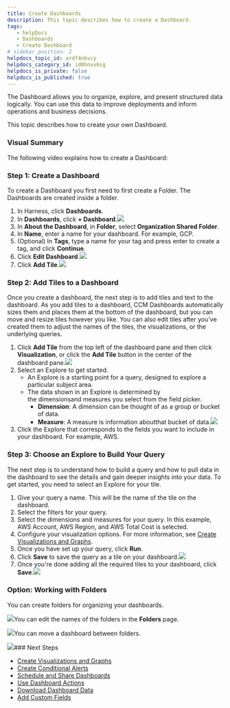 ```yaml
---
title: Create Dashboards
description: This topic describes how to create a Dashboard.
tags: 
   - helpDocs
   - Dashboards
   - Create Dashboard
# sidebar_position: 2
helpdocs_topic_id: ardf4nbvcy
helpdocs_category_id: id0hnxv6sg
helpdocs_is_private: false
helpdocs_is_published: true
---
```


The Dashboard allows you to organize, explore, and present structured data logically. You can use this data to improve deployments and inform operations and business decisions.

This topic describes how to create your own Dashboard.

### Visual Summary

The following video explains how to create a Dashboard:

### Step 1: Create a Dashboard

To create a Dashboard you first need to first create a Folder. The Dashboards are created inside a folder.

1. In Harness, click **Dashboards**.
2. In **Dashboards**, click **+ Dashboard**.![](https://files.helpdocs.io/i5nl071jo5/articles/ardf4nbvcy/1629094072622/screenshot-2021-08-16-at-11-37-35-am.png)
3. In **About the Dashboard**, in **Folder**, select **Organization Shared Folder**.
4. In **Name**, enter a name for your dashboard. For example, GCP.
5. (Optional) In **Tags**, type a name for your tag and press enter to create a tag, and click **Continue**.
6. Click **Edit Dashboard**.![](https://files.helpdocs.io/i5nl071jo5/articles/ardf4nbvcy/1626697421397/screenshot-2021-07-19-at-5-47-38-pm.png)
7. Click **Add Tile**.![](https://files.helpdocs.io/i5nl071jo5/articles/ardf4nbvcy/1626697455515/screenshot-2021-07-19-at-5-52-08-pm.png)

### Step 2: Add Tiles to a Dashboard

Once you create a dashboard, the next step is to add tiles and text to the dashboard. As you add tiles to a dashboard, CCM Dashboards automatically sizes them and places them at the bottom of the dashboard, but you can move and resize tiles however you like. You can also edit tiles after you’ve created them to adjust the names of the tiles, the visualizations, or the underlying queries.

1. Click **Add Tile** from the top left of the dashboard pane and then click **Visualization**, or click the **Add Tile** button in the center of the dashboard pane.![](https://files.helpdocs.io/i5nl071jo5/articles/ardf4nbvcy/1626954843674/screenshot-2021-07-22-at-5-23-07-pm.png)
2. Select an Explore to get started.
	* An Explore is a starting point for a query, designed to explore a particular subject area.
	* The data shown in an Explore is determined by the dimensionsand measures you select from the field picker.
		+ **Dimension**: A dimension can be thought of as a group or bucket of data.
		+ **Measure**: A measure is information aboutthat bucket of data.![](https://files.helpdocs.io/i5nl071jo5/articles/ardf4nbvcy/1626955016453/screenshot-2021-07-22-at-5-26-40-pm.png)
3. Click the Explore that corresponds to the fields you want to include in your dashboard. For example, AWS.

### Step 3: Choose an Explore to Build Your Query

The next step is to understand how to build a query and how to pull data in the dashboard to see the details and gain deeper insights into your data. To get started, you need to select an Explore for your tile.

1. Give your query a name. This will be the name of the tile on the dashboard.
2. Select the filters for your query.
3. Select the dimensions and measures for your query. In this example, AWS Account, AWS Region, and AWS Total Cost is selected.
4. Configure your visualization options. For more information, see [Create Visualizations and Graphs](/article/n2jqctdt7c-create-visualizations-and-graphs).
5. Once you have set up your query, click **Run**.
6. Click **Save** to save the query as a tile on your dashboard.![](https://files.helpdocs.io/i5nl071jo5/articles/ardf4nbvcy/1626967165650/screenshot-2021-07-22-at-8-49-06-pm.png)
7. Once you're done adding all the required tiles to your dashboard, click **Save**.![](https://files.helpdocs.io/i5nl071jo5/articles/ardf4nbvcy/1626969428524/screenshot-2021-07-22-at-9-26-49-pm.png)

### Option: Working with Folders

You can create folders for organizing your dashboards.

![](https://files.helpdocs.io/kw8ldg1itf/articles/ardf4nbvcy/1657228313724/clean-shot-2022-07-07-at-14-11-22-2-x.png)You can edit the names of the folders in the **Folders** page. 

![](https://files.helpdocs.io/kw8ldg1itf/articles/ardf4nbvcy/1657228356909/clean-shot-2022-07-07-at-14-12-14-2-x.png)You can move a dashboard between folders.

![](https://files.helpdocs.io/kw8ldg1itf/articles/ardf4nbvcy/1657228393697/clean-shot-2022-07-07-at-14-12-57-2-x.png)### Next Steps

* [Create Visualizations and Graphs](/article/n2jqctdt7c-create-visualizations-and-graphs)
* [Create Conditional Alerts](/article/ro0i58mvby-create-conditional-alerts)
* [Schedule and Share Dashboards](/article/35gfke0rl8-share-dashboards)
* [Use Dashboard Actions](/article/y1oh7mkwmh-use-dashboard-actions)
* [Download Dashboard Data](/article/op59lb1pxv-download-dashboard-data)
* [Add Custom Fields](/article/i4mtqea5es-add-custom-fields)

